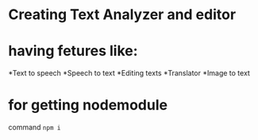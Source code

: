 # Creating Text Analyzer and editor 
# having fetures like:

*Text to speech
*Speech to text
*Editing texts
*Translator 
*Image to text

# for getting nodemodule 
command `npm i` 

